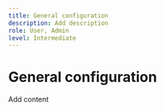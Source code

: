 ```yaml
---
title: General configuration
description: Add description
role: User, Admin
level: Intermediate
---
```

# General configuration

Add content